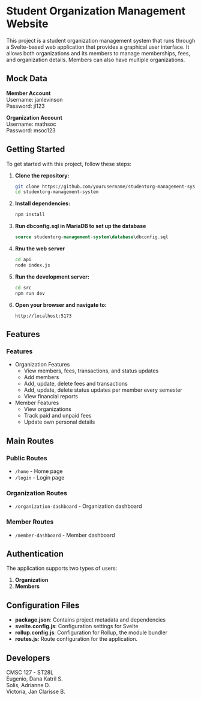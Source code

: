 # Student Organization Management Website

This project is a student organization management system that runs through a Svelte-based web application that provides a graphical user interface. 
It allows both organizations and its members to manage memberships, fees, and organization details. Members can also have multiple organizations.

## Mock Data
**Member Account**  
Username: janlevinson  
Password: jl123

**Organization Account**  
Username: mathsoc  
Password: msoc123

## Getting Started

To get started with this project, follow these steps:

1. **Clone the repository:**
   ```bash
   git clone https://github.com/yourusername/studentorg-management-system.git
   cd studentorg-management-system
   ```

2. **Install dependencies:**
   ```bash
   npm install
   ```
3. **Run dbconfig.sql in MariaDB to set up the database**
   ```sql
   source studentorg-management-system\database\dbconfig.sql
   ```
   
4. **Rnu the web server**
   ```bash
   cd api
   node index.js
   ```

5. **Run the development server:**
   ```bash
   cd src
   npm run dev
   ```

6. **Open your browser and navigate to:**
   ```
   http://localhost:5173
   ```

## Features

### Features
- Organization Features
  - View members, fees, transactions, and status updates
  - Add members
  - Add, update, delete fees and transactions
  - Add, update, delete status updates per member every semester
  - View financial reports
- Member Features
  - View organizations
  - Track paid and unpaid fees
  - Update own personal details

## Main Routes

### Public Routes
- `/home` - Home page
- `/login` - Login page

### Organization Routes
- `/organization-dashboard` - Organization dashboard

### Member Routes
- `/member-dashboard` - Member dashboard

## Authentication

The application supports two types of users:
1. **Organization**
3. **Members**

## Configuration Files

- **package.json**: Contains project metadata and dependencies
- **svelte.config.js**: Configuration settings for Svelte
- **rollup.config.js**: Configuration for Rollup, the module bundler
- **routes.js**: Route configuration for the application.

## Developers
CMSC 127 - ST28L  
Eugenio, Dana Katril S.  
Solis, Adrianne D.  
Victoria, Jan Clarisse B.  


